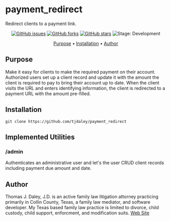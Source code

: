 # payment_redirect
Redirect clients to a payment link.

<p align="center">
    <a href="https://github.com/tjdaley/payment_redirect/issues"><img alt="GitHub issues" src="https://img.shields.io/github/issues/tjdaley/payment_redirect"></a>
    <a href="https://github.com/tjdaley/payment_redirect/network"><img alt="GitHub forks" src="https://img.shields.io/github/forks/tjdaley/payment_redirect"></a>
    <a href="https://github.com/tjdaley/payment_redirect/stargazers"><img alt="GitHub stars" src="https://img.shields.io/github/stars/tjdaley/payment_redirect"><a>
    <!-- img alt="PyPI - License" src="https://img.shields.io/pypi/l/payment_redirect" -->
    <img alt="Stage: Development" src="https://img.shields.io/badge/stage-Development-orange">
</p>
<p align="center">
    <a href="#purpose">Purpose</a> &bull;
    <a href="#installation">Installation</a> &bull;
    <a href="#author">Author</a>
</p>

## Purpose
Make it easy for clients to make the required payment on their account.
Authorized users set up a client record and update it with the amount
the client is required to pay to bring their account up to date. When the
client visits the URL and enters identifying information, the client is
redirected to a payment URL with the amount pre-filled.

## Installation
```
git clone https://github.com/tjdaley/payment_redirect
```

## Implemented Utilities

### /admin

Authenticates an administrative user and let's the user CRUD client
records including payment due amount and date.

## Author

Thomas J. Daley, J.D. is an active family law litigation attorney practicing primarily in Collin County, Texas, a family law mediator, and software developer. My Texas based family law practice is limited to divorce, child custody, child support, enforcment, and modification suits. [Web Site](https://koonsfuller.com/attorneys/tom-daley/)
